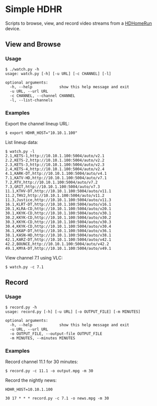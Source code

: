Simple HDHR
===========

Scripts to browse, view, and record video streams from a [HDHomeRun](http://www.silicondust.com) device.

## View and Browse

### Usage

    $ ./watch.py -h
    usage: watch.py [-h] [-u URL] [-c CHANNEL] [-l]

    optional arguments:
      -h, --help            show this help message and exit
      -u URL, --url URL
      -c CHANNEL, --channel CHANNEL
      -l, --list-channels

### Examples

Export the channel lineup URL:

    $ export HDHR_HOST="10.10.1.100"

List lineup data:

    $ watch.py -l
    2.1,KETS-1,http://10.10.1.100:5004/auto/v2.1
    2.2,KETS-2,http://10.10.1.100:5004/auto/v2.2
    2.3,KETS-3,http://10.10.1.100:5004/auto/v2.3
    2.4,KETS-4,http://10.10.1.100:5004/auto/v2.4
    4.1,KARK-DT,http://10.10.1.100:5004/auto/v4.1
    7.1,KATV-HD,http://10.10.1.100:5004/auto/v7.1
    7.2,RTV,http://10.10.1.100:5004/auto/v7.2
    7.3,GRIT,http://10.10.1.100:5004/auto/v7.3
    11.1,KTHV-DT,http://10.10.1.100:5004/auto/v11.1
    11.2,THV2,http://10.10.1.100:5004/auto/v11.2
    11.3,Justice,http://10.10.1.100:5004/auto/v11.3
    16.1,KLRT-DT,http://10.10.1.100:5004/auto/v16.1
    20.1,KLRA-CD,http://10.10.1.100:5004/auto/v20.1
    30.1,KKYK-CD,http://10.10.1.100:5004/auto/v30.1
    30.2,KKYK-CD,http://10.10.1.100:5004/auto/v30.2
    30.3,KKYK-CD,http://10.10.1.100:5004/auto/v30.3
    30.4,KKYK-CD,http://10.10.1.100:5004/auto/v30.4
    36.1,KKAP-DT,http://10.10.1.100:5004/auto/v36.1
    38.1,KASN-HD,http://10.10.1.100:5004/auto/v38.1
    42.1,KARZ-DT,http://10.10.1.100:5004/auto/v42.1
    42.2,BOUNCE,http://10.10.1.100:5004/auto/v42.2
    49.1,KMYA-DT,http://10.10.1.100:5004/auto/v49.1
 
View channel 7.1 using VLC:

    $ watch.py -c 7.1

## Record

### Usage

    $ record.py -h
    usage: record.py [-h] [-u URL] [-o OUTPUT_FILE] [-m MINUTES]

    optional arguments:
      -h, --help            show this help message and exit
      -u URL, --url URL
      -o OUTPUT_FILE, --output-file OUTPUT_FILE
      -m MINUTES, --minutes MINUTES

### Examples

Record channel 11.1 for 30 minutes:

    $ record.py -c 11.1 -o output.mpg -m 30

Record the nightly news:

    HDHR_HOST=10.10.1.100

    30 17 * * * record.py -c 7.1 -o news.mpg -m 30

